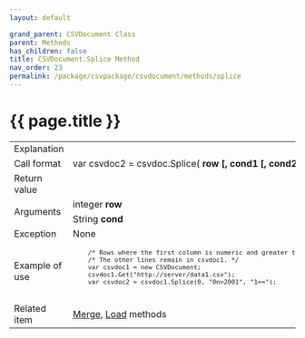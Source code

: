 ```yaml
---
layout: default

grand_parent: CSVDocument Class
parent: Methods
has_children: false
title: CSVDocument.Splice Method
nav_order: 23
permalink: /package/csvpackage/csvdocument/methods/splice
---
```

# {{ page.title }}

<table>
  <tr>
    <td>Explanation</td>
    <td colspan="2"></td>
  </tr>
  <tr>
    <td>Call format</td>
    <td colspan="2">var csvdoc2 = csvdoc.Splice( <b>row [, cond1 [, cond2, … ] ]</b> )</td>
  </tr>
  <tr>
    <td>Return value</td>
    <td colspan="2"></td>
  </tr>  
  <tr>
    <td rowspan="2">Arguments</td>
    <td>integer <b>row</b></td>
    <td></td>
  </tr>
  <tr>
    <td>String  <b>cond</b></td>
    <td></td>
  </tr>
  <tr>
    <td>Exception</td>
    <td colspan="2">None</td>
  </tr>
  <tr>
    <td>Example of use</td>
    <td colspan="2"><code><pre>
    /* Rows where the first column is numeric and greater than 2001 and the second column is blank are stored in csvdoc2. */
    /* The other lines remain in csvdoc1. */
    var csvdoc1 = new CSVDocument;
    csvdoc1.Get("http://server/data1.csv");
    var csvdoc2 = csvdoc1.Splice(0, "0n>2001", "1==");
    </pre></code></td>
  </tr>
  <tr>
    <td>Related item</td>
    <td colspan="2"><a href="/package/csvpackage/csvdocument/methods/merge">Merge</a>, <a href="/package/csvpackage/csvdocument/methods/load">Load</a> methods</td>
  </tr>
</table>



